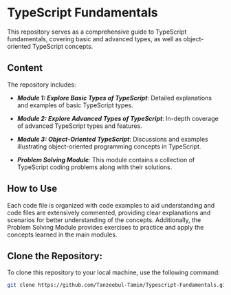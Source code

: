 # TypeScript Fundamentals

This repository serves as a comprehensive guide to TypeScript fundamentals, covering basic and advanced types, as well as object-oriented TypeScript concepts.

## Content

The repository includes:

- ***Module 1: Explore Basic Types of TypeScript***: Detailed explanations and examples of basic TypeScript types.
  
- ***Module 2: Explore Advanced Types of TypeScript***: In-depth coverage of advanced TypeScript types and features.

- ***Module 3: Object-Oriented TypeScript***: Discussions and examples illustrating object-oriented programming concepts in TypeScript.

- ***Problem Solving Module***: This module contains a collection of TypeScript coding problems along with their solutions.

## How to Use

Each code file is organized with code examples to aid understanding and code files are extensively commented, providing clear explanations and scenarios for better understanding of the concepts. Additionally, the Problem Solving Module provides exercises to practice and apply the concepts learned in the main modules.

## Clone the Repository:

To clone this repository to your local machine, use the following command:

```sh
git clone https://github.com/Tanzeebul-Tamim/Typescript-Fundamentals.git
```
